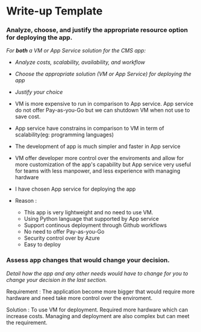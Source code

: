 # Write-up Template

### Analyze, choose, and justify the appropriate resource option for deploying the app.

*For **both** a VM or App Service solution for the CMS app:*
- *Analyze costs, scalability, availability, and workflow*
- *Choose the appropriate solution (VM or App Service) for deploying the app*
- *Justify your choice*

- VM is more expensive to run in comparison to App service. App service do not offer Pay-as-you-Go but we can shutdown VM when not use to save cost.
- App service have constrains in comparison to VM in term of scalability(eg: programming languages) 
- The development of app is much simpler and faster in App service
- VM offer developer more control over the enviroments and allow for more customization of the app's capability but App service very useful for teams with less manpower, and less experience with managing hardware 

- I have chosen App service for deploying the app

- Reason : 
    + This app is very lightweight and no need to use VM.
    + Using Python language that supported by App service
    + Support continous deployment through Github workflows 
    + No need to offer Pay-as-you-Go
    + Security control over by Azure
    + Easy to deploy

### Assess app changes that would change your decision.

*Detail how the app and any other needs would have to change for you to change your decision in the last section.* 

Requirement : The application become more bigger that would require more hardware and need take more control over the enviroment.

Solution : To use VM for deployment. Required more hardware which can increase costs. Managing and deployment are also complex but can meet the requirement.